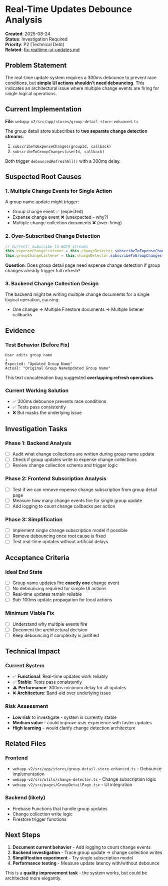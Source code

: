 # Real-Time Updates Debounce Analysis

**Created**: 2025-08-24  
**Status**: Investigation Required  
**Priority**: P2 (Technical Debt)  
**Related**: [fix-realtime-ui-updates.md](./fix-realtime-ui-updates.md)

## Problem Statement

The real-time update system requires a 300ms debounce to prevent race conditions, but **simple UI actions shouldn't need debouncing**. This indicates an architectural issue where multiple change events are firing for single logical operations.

## Current Implementation

**File**: `webapp-v2/src/app/stores/group-detail-store-enhanced.ts`

The group detail store subscribes to **two separate change detection streams**:
1. `subscribeToExpenseChanges(groupId, callback)`
2. `subscribeToGroupChanges(userId, callback)`

Both trigger `debouncedRefreshAll()` with a 300ms delay.

## Suspected Root Causes

### 1. Multiple Change Events for Single Action
A group name update might trigger:
- Group change event ✅ (expected)
- Expense change event ❌ (unexpected - why?)
- Multiple change collection documents ❌ (over-firing)

### 2. Over-Subscribed Change Detection
```typescript
// Current: Subscribe to BOTH streams
this.expenseChangeListener = this.changeDetector.subscribeToExpenseChanges(...)
this.groupChangeListener = this.changeDetector.subscribeToGroupChanges(...)
```

**Question**: Does group detail page need expense change detection if group changes already trigger full refresh?

### 3. Backend Change Collection Design
The backend might be writing multiple change documents for a single logical operation, causing:
- One change → Multiple Firestore documents → Multiple listener callbacks

## Evidence

### Test Behavior (Before Fix)
```
User edits group name
↓ 
Expected: "Updated Group Name"
Actual: "Original Group NameUpdated Group Name"
```

This text concatenation bug suggested **overlapping refresh operations**.

### Current Working Solution
- ✅ 300ms debounce prevents race conditions
- ✅ Tests pass consistently  
- ❌ But masks the underlying issue

## Investigation Tasks

### Phase 1: Backend Analysis
- [ ] Audit what change collections are written during group name update
- [ ] Check if group updates write to expense change collections
- [ ] Review change collection schema and trigger logic

### Phase 2: Frontend Subscription Analysis  
- [ ] Test if we can remove expense change subscription from group detail page
- [ ] Measure how many change events fire for single group update
- [ ] Add logging to count change callbacks per action

### Phase 3: Simplification
- [ ] Implement single change subscription model if possible
- [ ] Remove debouncing once root cause is fixed
- [ ] Test real-time updates without artificial delays

## Acceptance Criteria

### Ideal End State
- [ ] Group name updates fire **exactly one** change event
- [ ] No debouncing required for simple UI actions
- [ ] Real-time updates remain reliable
- [ ] Sub-100ms update propagation for local actions

### Minimum Viable Fix
- [ ] Understand why multiple events fire
- [ ] Document the architectural decision
- [ ] Keep debouncing if complexity is justified

## Technical Impact

### Current System
- ✅ **Functional**: Real-time updates work reliably
- ✅ **Stable**: Tests pass consistently
- ⚠️ **Performance**: 300ms minimum delay for all updates
- ❌ **Architecture**: Band-aid over underlying issue

### Risk Assessment
- **Low risk** to investigate - system is currently stable
- **Medium value** - could improve user experience with faster updates
- **High learning** - would clarify change detection architecture

## Related Files

### Frontend
- `webapp-v2/src/app/stores/group-detail-store-enhanced.ts` - Debounce implementation
- `webapp-v2/src/utils/change-detector.ts` - Change subscription logic
- `webapp-v2/src/pages/GroupDetailPage.tsx` - UI integration

### Backend (likely)
- Firebase Functions that handle group updates
- Change collection write logic
- Firestore trigger functions

## Next Steps

1. **Document current behavior** - Add logging to count change events
2. **Backend investigation** - Trace group update → change collection writes  
3. **Simplification experiment** - Try single subscription model
4. **Performance testing** - Measure update latency with/without debounce

This is a **quality improvement task** - the system works, but could be architected more elegantly.